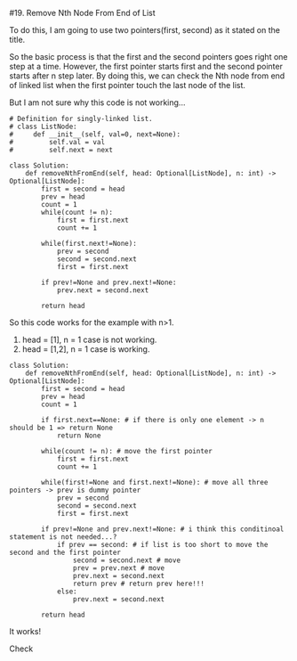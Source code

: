 #19. Remove Nth Node From End of List

To do this, I am going to use two pointers(first, second) as it stated on the title.

So the basic process is that the first and the second pointers goes right one step at a time.
However, the first pointer starts first and the second pointer starts after n step later.
By doing this, we can check the Nth node from end of linked list when the first pointer touch the last node of the list.

But I am not sure why this code is not working...

```
# Definition for singly-linked list.
# class ListNode:
#     def __init__(self, val=0, next=None):
#         self.val = val
#         self.next = next

class Solution:
    def removeNthFromEnd(self, head: Optional[ListNode], n: int) -> Optional[ListNode]:
        first = second = head
        prev = head
        count = 1
        while(count != n):
            first = first.next
            count += 1

        while(first.next!=None):
            prev = second
            second = second.next
            first = first.next

        if prev!=None and prev.next!=None:
            prev.next = second.next

        return head
```
So this code works for the example with n>1.

1) head = [1], n = 1 case is not working.
2) head = [1,2], n = 1 case is working.

```
class Solution:
    def removeNthFromEnd(self, head: Optional[ListNode], n: int) -> Optional[ListNode]:
        first = second = head
        prev = head
        count = 1

        if first.next==None: # if there is only one element -> n should be 1 => return None
            return None

        while(count != n): # move the first pointer
            first = first.next
            count += 1

        while(first!=None and first.next!=None): # move all three pointers -> prev is dummy pointer
            prev = second
            second = second.next
            first = first.next

        if prev!=None and prev.next!=None: # i think this conditinoal statement is not needed...?
            if prev == second: # if list is too short to move the second and the first pointer
                second = second.next # move
                prev = prev.next # move
                prev.next = second.next
                return prev # return prev here!!!
            else:
                prev.next = second.next

        return head

```

It works!

Check
